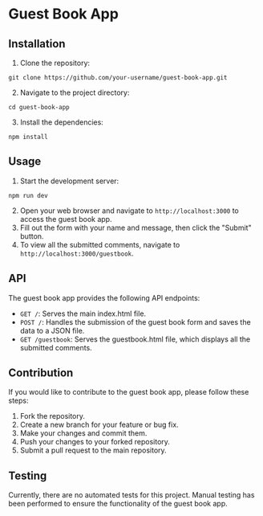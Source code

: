 # Guest Book App

## Installation

1. Clone the repository:
```
git clone https://github.com/your-username/guest-book-app.git
```
2. Navigate to the project directory:
```
cd guest-book-app
```
3. Install the dependencies:
```
npm install
```

## Usage

1. Start the development server:
```
npm run dev
```
2. Open your web browser and navigate to `http://localhost:3000` to access the guest book app.
3. Fill out the form with your name and message, then click the "Submit" button.
4. To view all the submitted comments, navigate to `http://localhost:3000/guestbook`.

## API

The guest book app provides the following API endpoints:

- `GET /`: Serves the main index.html file.
- `POST /`: Handles the submission of the guest book form and saves the data to a JSON file.
- `GET /guestbook`: Serves the guestbook.html file, which displays all the submitted comments.

## Contribution

If you would like to contribute to the guest book app, please follow these steps:

1. Fork the repository.
2. Create a new branch for your feature or bug fix.
3. Make your changes and commit them.
4. Push your changes to your forked repository.
5. Submit a pull request to the main repository.


## Testing

Currently, there are no automated tests for this project. Manual testing has been performed to ensure the functionality of the guest book app.
